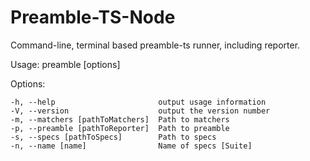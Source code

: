 # Preamble-TS-Node

Command-line, terminal based preamble-ts runner, including reporter.


Usage: preamble [options]

Options:

    -h, --help                       output usage information
    -V, --version                    output the version number
    -m, --matchers [pathToMatchers]  Path to matchers
    -p, --preamble [pathToReporter]  Path to preamble
    -s, --specs [pathToSpecs]        Path to specs
    -n, --name [name]                Name of specs [Suite]
